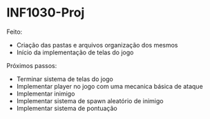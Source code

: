 # INF1030-Proj
Feito:
- Criação das pastas e arquivos organização dos mesmos
- Início da implementação de telas do jogo

Próximos passos:
- Terminar sistema de telas do jogo
- Implementar player no jogo com uma mecanica básica de ataque
- Implementar inimigo
- Implementar sistema de spawn aleatório de inimigo
- Implementar sistema de pontuação
